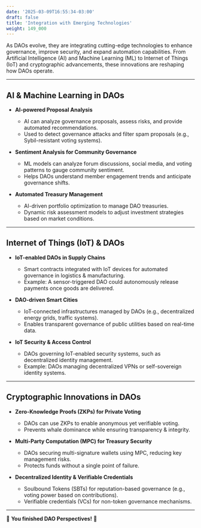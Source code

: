 ```yaml
---
date: '2025-03-09T16:55:34-03:00'
draft: false
title: 'Integration with Emerging Technologies'
weight: 149_000
---
```


As DAOs evolve, they are integrating cutting-edge technologies to enhance governance, improve security, and expand automation capabilities. From Artificial Intelligence (AI) and Machine Learning (ML) to Internet of Things (IoT) and cryptographic advancements, these innovations are reshaping how DAOs operate.

---

## **AI & Machine Learning in DAOs**

- **AI-powered Proposal Analysis**  
  - AI can analyze governance proposals, assess risks, and provide automated recommendations.  
  - Used to detect governance attacks and filter spam proposals (e.g., Sybil-resistant voting systems).  

- **Sentiment Analysis for Community Governance**  
  - ML models can analyze forum discussions, social media, and voting patterns to gauge community sentiment.  
  - Helps DAOs understand member engagement trends and anticipate governance shifts.  

- **Automated Treasury Management**  
  - AI-driven portfolio optimization to manage DAO treasuries.  
  - Dynamic risk assessment models to adjust investment strategies based on market conditions.  

---

## **Internet of Things (IoT) & DAOs** 

- **IoT-enabled DAOs in Supply Chains**  
  - Smart contracts integrated with IoT devices for automated governance in logistics & manufacturing.  
  - Example: A sensor-triggered DAO could autonomously release payments once goods are delivered.  

- **DAO-driven Smart Cities**  
  - IoT-connected infrastructures managed by DAOs (e.g., decentralized energy grids, traffic systems).  
  - Enables transparent governance of public utilities based on real-time data.  

- **IoT Security & Access Control**  
  - DAOs governing IoT-enabled security systems, such as decentralized identity management.  
  - Example: DAOs managing decentralized VPNs or self-sovereign identity systems.  

---

## **Cryptographic Innovations in DAOs**

- **Zero-Knowledge Proofs (ZKPs) for Private Voting**  
  - DAOs can use ZKPs to enable anonymous yet verifiable voting.  
  - Prevents whale dominance while ensuring transparency & integrity.  

- **Multi-Party Computation (MPC) for Treasury Security**  
  - DAOs securing multi-signature wallets using MPC, reducing key management risks.  
  - Protects funds without a single point of failure.  

- **Decentralized Identity & Verifiable Credentials**  
  - Soulbound Tokens (SBTs) for reputation-based governance (e.g., voting power based on contributions).  
  - Verifiable credentials (VCs) for non-token governance mechanisms.  

---

🔖 **You finished DAO Perspectives!** 🔖